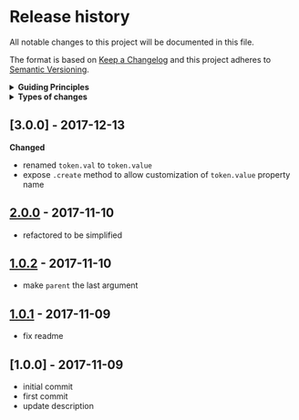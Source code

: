# Release history

All notable changes to this project will be documented in this file.

The format is based on [Keep a Changelog](http://keepachangelog.com/en/1.0.0/)
and this project adheres to [Semantic Versioning](http://semver.org/spec/v2.0.0.html).

<details>
  <summary><strong>Guiding Principles</strong></summary>

- Changelogs are for humans, not machines.
- There should be an entry for every single version.
- The same types of changes should be grouped.
- Versions and sections should be linkable.
- The latest version comes first.
- The release date of each versions is displayed.
- Mention whether you follow Semantic Versioning.

</details>

<details>
  <summary><strong>Types of changes</strong></summary>

Changelog entries are classified using the following labels _(from [keep-a-changelog](http://keepachangelog.com/)_):

- `Added` for new features.
- `Changed` for changes in existing functionality.
- `Deprecated` for soon-to-be removed features.
- `Removed` for now removed features.
- `Fixed` for any bug fixes.
- `Security` in case of vulnerabilities.

</details>

## [3.0.0] - 2017-12-13

**Changed**

- renamed `token.val` to `token.value`
- expose `.create` method to allow customization of `token.value` property name

## [2.0.0] - 2017-11-10

- refactored to be simplified

## [1.0.2] - 2017-11-10

- make `parent` the last argument

## [1.0.1] - 2017-11-09

- fix readme

## [1.0.0] - 2017-11-09

- initial commit
- first commit
- update description

[2.0.0]: https://github.com/here-be-snapdragons/snapdragon-token/compare/1.0.2...2.0.0
[1.0.2]: https://github.com/here-be-snapdragons/snapdragon-token/compare/1.0.1...1.0.2
[1.0.1]: https://github.com/here-be-snapdragons/snapdragon-token/compare/1.0.0...1.0.1

[keep-a-changelog]: https://github.com/olivierlacan/keep-a-changelog

